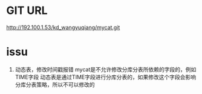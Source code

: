 # GIT URL
 http://192.100.1.53/kd_wangyuqiang/mycat.git 

# issu
1. 动态表，修改时间戳报错
 mycat是不允许修改分库分表所依赖的字段的，例如TIME字段
 动态表是通过TIME字段进行分库分表的，如果修改这个字段会影响分库分表策略，所以不可以修改的

 